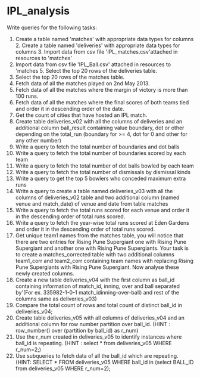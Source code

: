 # IPL_analysis

Write queries for the following tasks: 
1. Create a table named 'matches' with appropriate data types for columns 2. Create a table named 'deliveries' with appropriate data types for columns 3. Import data from csv file 'IPL_matches.csv'attached in resources to 'matches'
 4. Import data from csv file 'IPL_Ball.csv' attached in resources to 'matches 5. Select the top 20 rows of the deliveries table. 
6. Select the top 20 rows of the matches table. 
7. Fetch data of all the matches played on 2nd May 2013.
 8. Fetch data of all the matches where the margin of victory is more than 100 runs. 
9. Fetch data of all the matches where the final scores of both teams tied and order it in descending order of the date. 
10. Get the count of cities that have hosted an IPL match. 
11. Create table deliveries_v02 with all the columns of deliveries and an additional column ball_result containing value boundary, dot or other depending on the total_run (boundary for >= 4, dot for 0 and other for any other number) 
12. Write a query to fetch the total number of boundaries and dot balls 
13. Write a query to fetch the total number of boundaries scored by each team 
14. Write a query to fetch the total number of dot balls bowled by each team 
15. Write a query to fetch the total number of dismissals by dismissal kinds 
16. Write a query to get the top 5 bowlers who conceded maximum extra runs 
17. Write a query to create a table named deliveries_v03 with all the columns of deliveries_v02 table and two additional column (named venue and match_date) of venue and date from table matches 
18. Write a query to fetch the total runs scored for each venue and order it in the descending order of total runs scored. 
19. Write a query to fetch the year-wise total runs scored at Eden Gardens and order it in the descending order of total runs scored. 
20. Get unique team1 names from the matches table, you will notice that there are two entries for Rising Pune Supergiant one with Rising Pune Supergiant and another one with Rising Pune Supergiants. Your task is to create a matches_corrected table with two additional columns team1_corr and team2_corr containing team names with replacing Rising Pune Supergiants with Rising Pune Supergiant. Now analyse these newly created columns. 
21. Create a new table deliveries_v04 with the first column as ball_id containing information of match_id, inning, over and ball separated by'(For ex. 335982-1-0-1 match_idinning-over-ball) and rest of the columns same as deliveries_v03) 
22. Compare the total count of rows and total count of distinct ball_id in deliveries_v04; 
23. Create table deliveries_v05 with all columns of deliveries_v04 and an additional column for row number partition over ball_id. (HINT : row_number() over (partition by ball_id) as r_num) 
24. Use the r_num created in deliveries_v05 to identify instances where ball_id is repeating. (HINT : select * from deliveries_v05 WHERE r_num=2;) 
25. Use subqueries to fetch data of all the ball_id which are repeating. (HINT: SELECT * FROM deliveries_v05 WHERE ball_id in (select BALL_ID from deliveries_v05 WHERE r_num=2); 
